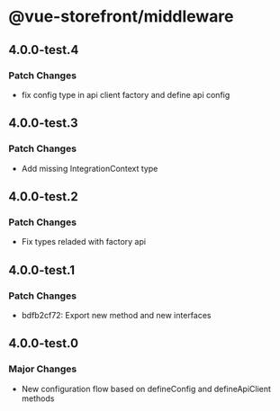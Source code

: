 # @vue-storefront/middleware

## 4.0.0-test.4

### Patch Changes

- fix config type in api client factory and define api config

## 4.0.0-test.3

### Patch Changes

- Add missing IntegrationContext type

## 4.0.0-test.2

### Patch Changes

- Fix types reladed with factory api

## 4.0.0-test.1

### Patch Changes

- bdfb2cf72: Export new method and new interfaces

## 4.0.0-test.0

### Major Changes

- New configuration flow based on defineConfig and defineApiClient methods
